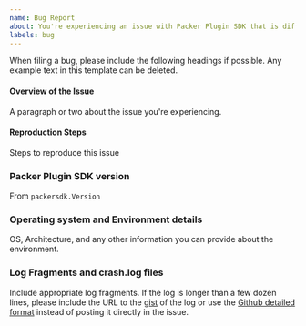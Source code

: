 ```yaml
---
name: Bug Report
about: You're experiencing an issue with Packer Plugin SDK that is different than the documented behavior.
labels: bug
---
```


When filing a bug, please include the following headings if possible. Any
example text in this template can be deleted.

#### Overview of the Issue

A paragraph or two about the issue you're experiencing.

#### Reproduction Steps

Steps to reproduce this issue

### Packer Plugin SDK version

From `packersdk.Version`

### Operating system and Environment details

OS, Architecture, and any other information you can provide about the
environment.

### Log Fragments and crash.log files

Include appropriate log fragments. If the log is longer than a few dozen lines,
please include the URL to the [gist](https://gist.github.com/) of the log or
use the [Github detailed format](https://gist.github.com/ericclemmons/b146fe5da72ca1f706b2ef72a20ac39d) instead of posting it directly in the issue.



